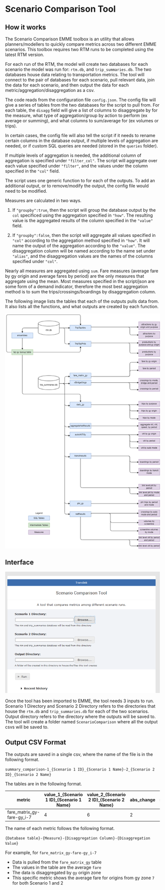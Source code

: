 # Scenario Comparison Tool

## How it works

The Scenario Comparison EMME toolbox is an utility that allows planners/modellers to quickly compare metrics across two different EMME scenarios. This toolbox requires two RTM runs to be completed using the latest RTM version.

For each run of the RTM, the model will create two databases for each scenario the model was run for: `rtm.db`, and `trip_summaries.db`. The two databases house data relating to transportation metrics. The tool will connect to the pair of databases for each scenario, pull relevant data, join the data for each scenario, and then output the data for each metric/aggregation/disaggregation as a csv. 

The code reads from the configuration file `config.json`. The config file will give a series of tables from the two databases for the script to pull from. For each table, the `disagg` field will give a list of columns to disaggregate by for the measure, what type of aggregation/group by action to perform (ex average or summing), and what columns to sum/average for (ex volumes or trips). 

In certain cases, the config file will also tell the script if it needs to rename certain columns in the database output, if multiple levels of aggregation are needed, or if custom SQL queries are needed (stored in the `queries` folder).

If multiple levels of aggregation is needed, the additional column of aggregation is specified under `"filter_col"`. The script will aggregate over each value specified under `"filter"`, and the values under the column specified in the `"col"` field.

The script uses one generic function to for each of the outputs. To add an additional output, or to remove/modify the output, the config file would need to be modified.

Measures are calculated in two ways.

1. If `"groupby":true`, then the script will group the database output by the `col` specificed using the aggregation specified in `"how"`. The resulting value is the aggregated results of the column specified in the `"value"` field.

2. If `"groupby":false`, then the script will aggregate all values specified in `"col"` according to the aggregation method specified in `"how"`. It will name the output of the aggregation according to the `"value"`. The disaggregation column will be named according to the name set under `"alias"`, and the disaggregation values are the names of the columns specified under `"col"`.

Nearly all measures are aggregated using `sum`. Fare measures (average fare by gy origin and average fares by period) are the only measures that aggregate using the mean. Most measures specified in the script/json are some form of a demand indicator, therefore the most best aggregation method is to sum the trips/crossings/boardings by disaggregation column.

The following image lists the tables that each of the outputs pulls data from. It also lists all the functions, and what outputs are created by each function.

![images](img/Output%20Sources%20Table.png)

## Interface

![images](img/interface.PNG)

Once the tool has been imported to EMME, the tool needs 3 inputs to run. Scenario 1 Directory and Scenario 2 Directory refers to the directories that house the `rtm.db` and `trip_summaries.db` for each of the two scenarios. Output directory refers to the directory where the outputs will be saved to. The tool will create a folder named `ScenarioComparison` where all the output csvs will be saved to. 

## Output CSV Format

The outputs are saved in a single csv, where the name of the file is in the following format. 

`summary_comparison-1_{Scenario 1 ID}_{Scenario 1 Name}-2_{Scenario 2 ID}_{Scenario 2 Name}`

The tables are in the following format.

|metric|value_1_{Scenario 1 ID}_{Scenario 1 Name}|value_2_{Scenario 2 ID}_{Scenario 2 Name}|abs_change|rel_change|
|-----|-----|-----|------|------|
|fare_matrix_gy-fare-gy_i-7|4|6|2|0.5|

The name of each metric follows the following format.

`{Database table}-{Measure}-{Disaggregation Column}-{Disaggregation Value}`

For example, for `fare_matrix_gy-fare-gy_i-7`
* Data is pulled from the `fare_matrix_gy` table
* The values in the table are the average `fare`
* The data is disaggregated by `gy` origin zone
* This specific metric shows the average fare for origins from gy zone `7` for both Scenario 1 and 2
